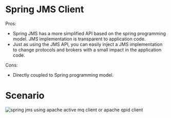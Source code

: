 # Spring JMS Client

Pros:
* Spring JMS has a more simplified API based on the spring programming model. JMS implementation is transparent to application code.
* Just as using the JMS API, you can easily inject a JMS implementation to change protocols and brokers with a small impact in the application code.

Cons:
* Directly coupled to Spring programming model.


# Scenario
![spring jms using apache active mq client or apache qpid client](https://github.wdf.sap.corp/raw/I840973/java-mom-client/master/mom-activemq-spring-jms/spring-jms-client.png)
